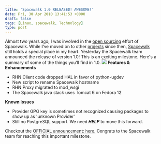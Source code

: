 ```yaml
---
title: 'Spacewalk 1.0 RELEASED! AWESOME!'
date: Fri, 30 Apr 2010 13:41:53 +0000
draft: false
tags: [Linux, spacewalk, Technology]
type: post
---
```


Almost two years ago, I was involved in the [open sourcing](https://www.redhat.com/archives/spacewalk-list/2008-June/msg00000.html) effort of Spacewalk. While I've moved on to other [projects](https://fedorahosted.org/candlepin/) since then, [Spacewalk](https://fedorahosted.org/spacewalk/) still holds a special place in my heart. Yesterday the Spacewalk team announced the release of version 1.0! This is an exciting milestone. Here's a summary of some of the things you'll find in 1.0. ![](https://fedorahosted.org/spacewalk/attachment/wiki/WikiStart/spacewalk-1-0-release.png?format=raw) **Features & Enhancements**

*   RHN Client code dropped HAL in favor of python-ugdev
*   New script to rename Spacewalk hostname
*   RHN Proxy migrated to mod\_wsgi
*   The Spacewalk java stack uses Tomcat 6 on Fedora 12

**Known Issues**

*   Provider GPG key is sometimes not recognized causing packages to show up as 'unknown Provider'
*   Still no PostgreSQL support. We need _**HELP**_ to move this forward.

Checkout the [OFFICIAL announcement: here.](https://www.redhat.com/archives/spacewalk-announce-list/2010-April/msg00000.html) Congrats to the Spacewalk team for reaching this important milestone.